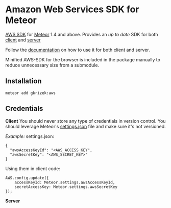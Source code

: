 Amazon Web Services SDK for Meteor
=====================

[AWS SDK](https://aws.amazon.com/javascript/) for [Meteor](http://www.meteor.com/) 1.4 and above. Provides an *up to date* SDK for both [client](https://aws.amazon.com/sdk-for-browser/) and [server](https://aws.amazon.com/sdk-for-node-js/)

Follow the [documentation](https://docs.aws.amazon.com/AWSJavaScriptSDK/latest/index.html) on how to use it for both client and server.

Minified AWS-SDK for the browser is included in the package manually to reduce unnecessary size from a submodule. 

Installation
------------

```
meteor add gkrizek:aws
```

Credentials
-----------
**Client**
You should never store any type of credentials in version control. You should leverage Meteor's [settings.json](https://docs.meteor.com/api/core.html#Meteor-settings) file and make sure it's not versioned.

*Example:*
settings.json:
```
{
  "awsAccessKeyId": "<AWS_ACCESS_KEY",
  "awsSecretKey": "<AWS_SECRET_KEY>"
}
```
Using them in client code:
```
AWS.config.update({
	accessKeyId: Meteor.settings.awsAccessKeyId, 
	secretAccessKey: Meteor.settings.awsSecretKey
});
```

**Server**

